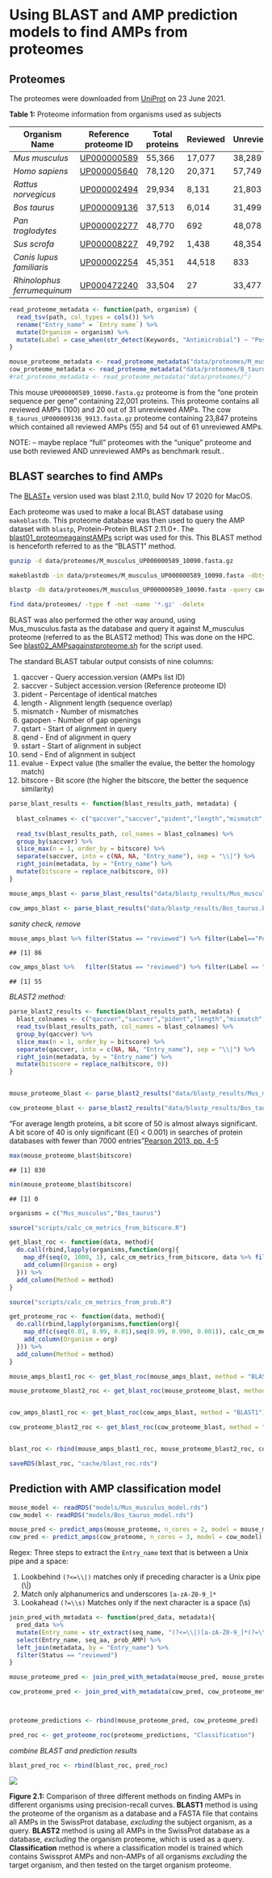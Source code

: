 
# Using BLAST and AMP prediction models to find AMPs from proteomes

## Proteomes

The proteomes were downloaded from
[UniProt](https://www.uniprot.org/proteomes) on 23 June 2021.

**Table 1:** Proteome information from organisms used as subjects

| Organism Name               | Reference proteome ID                                        | Total proteins | Reviewed | Unreviewed | AMPs (rev) | AMPs (unrev) | Gene count |
|-----------------------------|--------------------------------------------------------------|----------------|----------|------------|------------|--------------|------------|
| *Mus musculus*              | [UP000000589](https://www.uniprot.org/proteomes/UP000000589) | 55,366         | 17,077   | 38,289     | 100        | 31           | 22,001     |
| *Homo sapiens*              | [UP000005640](https://www.uniprot.org/proteomes/UP000005640) | 78,120         | 20,371   | 57,749     | 99         | 16           | 20,600     |
| *Rattus norvegicus*         | [UP000002494](https://www.uniprot.org/proteomes/UP000002494) | 29,934         | 8,131    | 21,803     | 52         | 36           | 21,588     |
| *Bos taurus*                | [UP000009136](https://www.uniprot.org/proteomes/UP000009136) | 37,513         | 6,014    | 31,499     | 55         | 61           | 23,847     |
| *Pan troglodytes*           | [UP000002277](https://www.uniprot.org/proteomes/UP000002277) | 48,770         | 692      | 48,078     | 38         | 27           | 23,053     |
| *Sus scrofa*                | [UP000008227](https://www.uniprot.org/proteomes/UP000008227) | 49,792         | 1,438    | 48,354     | 29         | 46           | 22,165     |
| *Canis lupus familiaris*    | [UP000002254](https://www.uniprot.org/proteomes/UP000002254) | 45,351         | 44,518   | 833        | 6          | 45           | 20,654     |
| *Rhinolophus ferrumequinum* | [UP000472240](https://www.uniprot.org/proteomes/UP000472240) | 33,504         | 27       | 33,477     | 0          | 37           | 19,443     |

``` r
read_proteome_metadata <- function(path, organism) {
  read_tsv(path, col_types = cols()) %>%
  rename("Entry_name" = `Entry name`) %>%
  mutate(Organism = organism) %>% 
  mutate(Label = case_when(str_detect(Keywords, "Antimicrobial") ~ "Pos", TRUE ~ "Neg"))
}

mouse_proteome_metadata <- read_proteome_metadata("data/proteomes/M_musculus-proteome-UP000000589.tab.gz", "Mus_musculus")
cow_proteome_metadata <- read_proteome_metadata("data/proteomes/B_taurus-proteome-UP000009136.tab.gz", "Bos_taurus")
#rat_proteome_metadata <- read_proteome_metadata("data/proteomes/")
```

This mouse `UP000000589_10090.fasta.gz` proteome is from the “one
protein sequence per gene” containing 22,001 proteins. This proteome
contains all reviewed AMPs (100) and 20 out of 31 unreviewed AMPs. The
cow `B_taurus_UP000009136_9913.fasta.gz` proteome containing 23,847
proteins which contained all reviewed AMPs (55) and 54 out of 61
unreviewed AMPs.

NOTE: – maybe replace “full” proteomes with the “unique” proteome and
use both reviewed AND unreviewed AMPs as benchmark result..

## BLAST searches to find AMPs

The [BLAST+](https://pubmed.ncbi.nlm.nih.gov/20003500/) version used was
blast 2.11.0, build Nov 17 2020 for MacOS.

Each proteome was used to make a local BLAST database using
`makeblastdb`. This proteome database was then used to query the AMP
dataset with `blastp`, Protein-Protein BLAST 2.11.0+. The
[blast01\_proteomeagainstAMPs](scripts/blast01_proteomeagainstAMPs.sh)
script was used for this. This BLAST method is henceforth referred to as
the “BLAST1” method.

``` bash
gunzip -d data/proteomes/M_musculus_UP000000589_10090.fasta.gz 

makeblastdb -in data/proteomes/M_musculus_UP000000589_10090.fasta -dbtype 'prot' 

blastp -db data/proteomes/M_musculus_UP000000589_10090.fasta -query cache/Mus_musculus.fasta -outfmt 6 -max_target_seqs 5 -evalue=10 > data/blastp_results/Mus_musculus2.blastp 

find data/proteomes/ -type f -not -name '*.gz' -delete
```

BLAST was also performed the other way around, using Mus\_musculus.fasta
as the database and query it against M\_musculus proteome (referred to
as the BLAST2 method) This was done on the HPC. See
[blast02\_AMPsagainstproteome.sh](scripts/blast02_AMPsagainstproteome.sh)
for the script used.

The standard BLAST tabular output consists of nine columns:

1.  qaccver - Query accession.version (AMPs list ID)
2.  saccver - Subject accession.version (Reference proteome ID)
3.  pident - Percentage of identical matches
4.  length - Alignment length (sequence overlap)
5.  mismatch - Number of mismatches
6.  gapopen - Number of gap openings
7.  qstart - Start of alignment in query
8.  qend - End of alignment in query
9.  sstart - Start of alignment in subject
10. send - End of alignment in subject
11. evalue - Expect value (the smaller the evalue, the better the
    homology match)
12. bitscore - Bit score (the higher the bitscore, the better the
    sequence similarity)

``` r
parse_blast_results <- function(blast_results_path, metadata) {
  
  blast_colnames <- c("qaccver","saccver","pident","length","mismatch","gapopen","qstart","qend","sstart","send","evalue","bitscore")
  
  read_tsv(blast_results_path, col_names = blast_colnames) %>% 
  group_by(saccver) %>% 
  slice_max(n = 1, order_by = bitscore) %>%
  separate(saccver, into = c(NA, NA, "Entry_name"), sep = "\\|") %>%
  right_join(metadata, by = "Entry_name") %>% 
  mutate(bitscore = replace_na(bitscore, 0))
}

mouse_amps_blast <- parse_blast_results("data/blastp_results/Mus_musculus.blastp", mouse_proteome_metadata)

cow_amps_blast <- parse_blast_results("data/blastp_results/Bos_taurus.blastp", cow_proteome_metadata)
```

*sanity check, remove*

``` r
mouse_amps_blast %>% filter(Status == "reviewed") %>% filter(Label=="Pos") %>% filter(bitscore >= 0.5) %>% n_distinct()
```

    ## [1] 86

``` r
cow_amps_blast %>%   filter(Status == "reviewed") %>% filter(Label == "Pos") %>% n_distinct()
```

    ## [1] 55

*BLAST2 method:*

``` r
parse_blast2_results <- function(blast_results_path, metadata) {
  blast_colnames <- c("qaccver","saccver","pident","length","mismatch","gapopen","qstart","qend","sstart","send","evalue","bitscore")
  read_tsv(blast_results_path, col_names = blast_colnames) %>% 
  group_by(qaccver) %>% 
  slice_max(n = 1, order_by = bitscore) %>%
  separate(qaccver, into = c(NA, NA, "Entry_name"), sep = "\\|") %>%
  right_join(metadata, by = "Entry_name") %>% 
  mutate(bitscore = replace_na(bitscore, 0))
}


mouse_proteome_blast <- parse_blast2_results("data/blastp_results/Mus_musculus_proteome.blastp", mouse_proteome_metadata)

cow_proteome_blast <- parse_blast2_results("data/blastp_results/Bos_taurus_proteome.blastp", cow_proteome_metadata)
```

“For average length proteins, a bit score of 50 is almost always
significant. A bit score of 40 is only significant (E() &lt; 0.001) in
searches of protein databases with fewer than 7000 entries”[Pearson
2013, pp. 4-5](https://doi.org/10.1002/0471250953.bi0301s42)

``` r
max(mouse_proteome_blast$bitscore)
```

    ## [1] 830

``` r
min(mouse_proteome_blast$bitscore)
```

    ## [1] 0

``` r
organisms = c("Mus_musculus","Bos_taurus")

source("scripts/calc_cm_metrics_from_bitscore.R")

get_blast_roc <- function(data, method){
  do.call(rbind,lapply(organisms,function(org){ 
    map_df(seq(0, 1000, 1), calc_cm_metrics_from_bitscore, data %>% filter(Organism==org)) %>%
    add_column(Organism = org)
  })) %>%   
  add_column(Method = method)
}

source("scripts/calc_cm_metrics_from_prob.R")

get_proteome_roc <- function(data, method){
  do.call(rbind,lapply(organisms,function(org){ 
    map_df(c(seq(0.01, 0.99, 0.01),seq(0.99, 0.990, 0.001)), calc_cm_metrics_from_prob, data %>% filter(Organism==org)) %>%
    add_column(Organism = org)
  })) %>%   
  add_column(Method = method)
}
```

``` r
mouse_amps_blast1_roc <- get_blast_roc(mouse_amps_blast, method = "BLAST1")

mouse_proteome_blast2_roc <- get_blast_roc(mouse_proteome_blast, method = "BLAST2")


cow_amps_blast1_roc <- get_blast_roc(cow_amps_blast, method = "BLAST1")

cow_proteome_blast2_roc <- get_blast_roc(cow_proteome_blast, method = "BLAST2")


blast_roc <- rbind(mouse_amps_blast1_roc, mouse_proteome_blast2_roc, cow_amps_blast1_roc, cow_proteome_blast2_roc)

saveRDS(blast_roc, "cache/blast_roc.rds")
```

## Prediction with AMP classification model

``` r
mouse_model <- readRDS("models/Mus_musculus_model.rds")
cow_model <- readRDS("models/Bos_taurus_model.rds")
```

``` r
mouse_pred <- predict_amps(mouse_proteome, n_cores = 2, model = mouse_model)
cow_pred <- predict_amps(cow_proteome, n_cores = 3, model = cow_model)
```

Regex: Three steps to extract the `Entry_name` text that is between a
Unix pipe and a space:

1.  Lookbehind `(?<=\\|)` matches only if preceding character is a Unix
    pipe (\\\|)
2.  Match only alphanumerics and underscores `[a-zA-Z0-9_]*`
3.  Lookahead `(?=\\s)` Matches only if the next character is a space
    (\\s)

``` r
join_pred_with_metadata <- function(pred_data, metadata){
  pred_data %>%
  mutate(Entry_name = str_extract(seq_name, "(?<=\\|)[a-zA-Z0-9_]*(?=\\s)")) %>% 
  select(Entry_name, seq_aa, prob_AMP) %>% 
  left_join(metadata, by = "Entry_name") %>%
  filter(Status == "reviewed")
}
```

``` r
mouse_proteome_pred <- join_pred_with_metadata(mouse_pred, mouse_proteome_metadata)

cow_proteome_pred <- join_pred_with_metadata(cow_pred, cow_proteome_metadata)



proteome_predictions <- rbind(mouse_proteome_pred, cow_proteome_pred) 
```

``` r
pred_roc <- get_proteome_roc(proteome_predictions, "Classification")
```

*combine BLAST and prediction results*

``` r
blast_pred_roc <- rbind(blast_roc, pred_roc)
```

![](02_blast_and_prediction_files/figure-gfm/unnamed-chunk-19-1.png)<!-- -->

**Figure 2.1:** Comparison of three different methods on finding AMPs in
different organisms using precision-recall curves. **BLAST1** method is
using the proteome of the organism as a database and a FASTA file that
contains all AMPs in the SwissProt database, *excluding* the subject
organism, as a query. **BLAST2** method is using all AMPs in the
SwissProt database as a database, *excluding* the organism proteome,
which is used as a query. **Classification** method is where a
classification model is trained which contains Swissprot AMPs and
non-AMPs of all organisms *excluding* the target organism, and then
tested on the target organism proteome.
